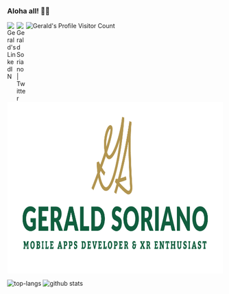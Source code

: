 ### Aloha all! 🤙🏽

<a href="https://www.linkedin.com/in/sorianog/">
  <img align="left" alt="Gerald's LinkedIN" width="22px" src="https://raw.githubusercontent.com/peterthehan/peterthehan/master/assets/linkedin.svg" />
</a>
<a href="https://twitter.com/gerosan">
  <img align="left" alt="Gerald Soriano | Twitter" width="22px" src="https://raw.githubusercontent.com/peterthehan/peterthehan/master/assets/twitter.svg" />
</a>

![Gerald's Profile Visitor Count](https://visitor-badge.glitch.me/badge?page_id=sorianog.sorianog)

<br />

<img src="GS%20-%20Full%20Logo%20-%201024x768.png" height="400" alt="Gerald Soriano - Logo" align="center"/>  

![top-langs](https://github-readme-stats.vercel.app/api/top-langs?username=sorianog&show_icons=true&theme=dark)
![github stats](https://github-readme-stats.vercel.app/api?username=sorianog&show_icons=true&theme=dark)

<!--
**sorianog/sorianog** is a ✨ _special_ ✨ repository because its `README.md` (this file) appears on your GitHub profile.

Here are some ideas to get you started:

- 🔭 I’m currently working on ...
- 🌱 I’m currently learning ...
- 👯 I’m looking to collaborate on ...
- 🤔 I’m looking for help with ...
- 💬 Ask me about ...
- 📫 How to reach me: ...
- 😄 Pronouns: ...
- ⚡ Fun fact: ...
-->
